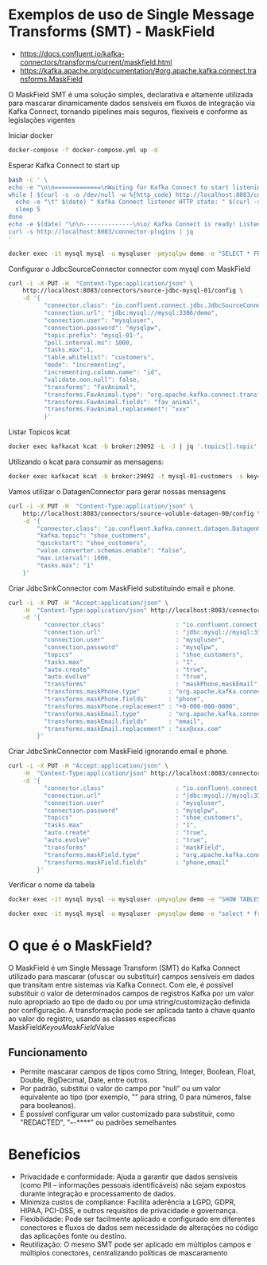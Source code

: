 <!--
Este README documenta exemplos práticos de uso do Single Message Transform (SMT) MaskField no Kafka Connect para mascaramento de dados sensíveis em pipelines de integração. 

Inclui instruções para:
- Inicialização do ambiente Docker com Kafka Connect, MySQL e ferramentas auxiliares.
- Configuração de conectores JdbcSourceConnector e JdbcSinkConnector utilizando MaskField para mascarar campos específicos.
- Utilização do DatagenConnector para geração de dados de exemplo.
- Comandos para listar tópicos e consumir mensagens via kcat.
- Verificação de tabelas e dados no MySQL.

O MaskField SMT permite substituir valores de campos sensíveis por valores nulos ou customizados, facilitando conformidade com legislações de privacidade (LGPD, GDPR, etc.), aumentando a segurança dos dados e promovendo flexibilidade na configuração dos pipelines sem alterações no código das aplicações.
-->

# Exemplos de uso de Single Message Transforms (SMT) - MaskField

- https://docs.confluent.io/kafka-connectors/transforms/current/maskfield.html
- https://kafka.apache.org/documentation/#org.apache.kafka.connect.transforms.MaskField 

O MaskField SMT é uma solução simples, declarativa e altamente utilizada para mascarar dinamicamente dados sensíveis em fluxos de integração via Kafka Connect, tornando pipelines mais seguros, flexíveis e conforme as legislações vigentes

Iniciar docker
```bash
docker-compose -f docker-compose.yml up -d
```

Esperar Kafka Connect to start up
```bash
bash -c ' \
echo -e "\n\n=============\nWaiting for Kafka Connect to start listening on localhost ⏳\n=============\n"
while [ $(curl -s -o /dev/null -w %{http_code} http://localhost:8083/connectors) -ne 200 ] ; do
  echo -e "\t" $(date) " Kafka Connect listener HTTP state: " $(curl -s -o /dev/null -w %{http_code} http://localhost:8083/connectors) " (waiting for 200)"
  sleep 5
done
echo -e $(date) "\n\n--------------\n\o/ Kafka Connect is ready! Listener HTTP state: " $(curl -s -o /dev/null -w %{http_code} http://localhost:8083/connectors) "\n--------------\n"
curl -s http://localhost:8083/connector-plugins | jq
'
```


```bash
docker exec -it mysql mysql -u mysqluser -pmysqlpw demo -e "SELECT * FROM customers;"
```

Configurar o JdbcSourceConnector connector com mysql com MaskField
```bash
curl -i -X PUT -H  "Content-Type:application/json" \
    http://localhost:8083/connectors/source-jdbc-mysql-01/config \
    -d '{
          "connector.class": "io.confluent.connect.jdbc.JdbcSourceConnector",
          "connection.url": "jdbc:mysql://mysql:3306/demo",
          "connection.user": "mysqluser",
          "connection.password": "mysqlpw",
          "topic.prefix": "mysql-01-",
          "poll.interval.ms": 1000,
          "tasks.max":1,
          "table.whitelist": "customers",
          "mode": "incrementing",
          "incrementing.column.name": "id",
          "validate.non.null": false,
          "transforms": "FavAnimal",
          "transforms.FavAnimal.type": "org.apache.kafka.connect.transforms.MaskField$Value",
          "transforms.FavAnimal.fields": "fav_animal",
          "transforms.FavAnimal.replacement": "xxx"
          }'
```

Listar Topicos kcat
```bash
docker exec kafkacat kcat -b broker:29092 -L -J | jq '.topics[].topic'|sort
```

Utilizando o kcat para consumir as mensagens: 
```bash
docker exec kafkacat kcat -b broker:29092 -t mysql-01-customers -s key=s -s value=avro -r http://schema-registry:8081 -C -c1 -o beginning -u -q -J | jq '.'
```

Vamos utilizar o DatagenConnector para gerar nossas mensagens
```bash
curl -i -X PUT -H  "Content-Type:application/json" \
    http://localhost:8083/connectors/source-voluble-datagen-00/config \
    -d '{
        "connector.class": "io.confluent.kafka.connect.datagen.DatagenConnector",
        "kafka.topic": "shoe_customers",
        "quickstart": "shoe_customers",
        "value.converter.schemas.enable": "false",
        "max.interval": 1000,
        "tasks.max": "1"
    }'
```

Criar JdbcSinkConnector com MaskField substituindo email e phone.
```bash
curl -i -X PUT -H "Accept:application/json" \
    -H  "Content-Type:application/json" http://localhost:8083/connectors/sink-jdbc-mysql-day4-transactions-00/config \
    -d '{
          "connector.class"                    : "io.confluent.connect.jdbc.JdbcSinkConnector",
          "connection.url"                     : "jdbc:mysql://mysql:3306/demo",
          "connection.user"                    : "mysqluser",
          "connection.password"                : "mysqlpw",
          "topics"                             : "shoe_customers",
          "tasks.max"                          : "1",
          "auto.create"                        : "true",
          "auto.evolve"                        : "true",
          "transforms"                         : "maskPhone,maskEmail",
          "transforms.maskPhone.type"        : "org.apache.kafka.connect.transforms.MaskField$Value",
          "transforms.maskPhone.fields"      : "phone",
          "transforms.maskPhone.replacement" : "+0-000-000-0000",
          "transforms.maskEmail.type"        : "org.apache.kafka.connect.transforms.MaskField$Value",
          "transforms.maskEmail.fields"      : "email",
          "transforms.maskEmail.replacement" : "xxx@xxx.com"
        }'
```

Criar JdbcSinkConnector com MaskField ignorando email e phone.
```bash
curl -i -X PUT -H "Accept:application/json" \
    -H  "Content-Type:application/json" http://localhost:8083/connectors/sink-jdbc-mysql-day4-transactions-00/config \
    -d '{
          "connector.class"                    : "io.confluent.connect.jdbc.JdbcSinkConnector",
          "connection.url"                     : "jdbc:mysql://mysql:3306/demo",
          "connection.user"                    : "mysqluser",
          "connection.password"                : "mysqlpw",
          "topics"                             : "shoe_customers",
          "tasks.max"                          : "1",
          "auto.create"                        : "true",
          "auto.evolve"                        : "true",
          "transforms"                         : "maskField",
          "transforms.maskField.type"          : "org.apache.kafka.connect.transforms.MaskField$Value",
          "transforms.maskField.fields"        : "phone,email"
        }'
```

Verificar o nome da tabela
```bash
docker exec -it mysql mysql -u mysqluser -pmysqlpw demo -e "SHOW TABLES"

docker exec -it mysql mysql -u mysqluser -pmysqlpw demo -e "select * from \`shoe_customers\`;"
```

# O que é o MaskField?
O MaskField é um Single Message Transform (SMT) do Kafka Connect utilizado para mascarar (ofuscar ou substituir) campos sensíveis em dados que transitam entre sistemas via Kafka Connect. Com ele, é possível substituir o valor de determinados campos de registros Kafka por um valor nulo apropriado ao tipo de dado ou por uma string/customização definida por configuração. A transformação pode ser aplicada tanto à chave quanto ao valor do registro, usando as classes específicas MaskField$Key ou MaskField$Value

## Funcionamento
- Permite mascarar campos de tipos como String, Integer, Boolean, Float, Double, BigDecimal, Date, entre outros.
- Por padrão, substitui o valor do campo por “null” ou um valor equivalente ao tipo (por exemplo, "" para string, 0 para números, false para booleanos).
- É possível configurar um valor customizado para substituir, como "REDACTED", "***-***-****" ou padrões semelhantes

# Benefícios
- Privacidade e conformidade: Ajuda a garantir que dados sensíveis (como PII – informações pessoais identificáveis) não sejam expostos durante integração e processamento de dados.
- Minimiza custos de compliance: Facilita aderência a LGPD, GDPR, HIPAA, PCI-DSS, e outros requisitos de privacidade e governança.
- Flexibilidade: Pode ser facilmente aplicado e configurado em diferentes conectores e fluxos de dados sem necessidade de alterações no código das aplicações fonte ou destino.
- Reutilização: O mesmo SMT pode ser aplicado em múltiplos campos e múltiplos conectores, centralizando políticas de mascaramento
